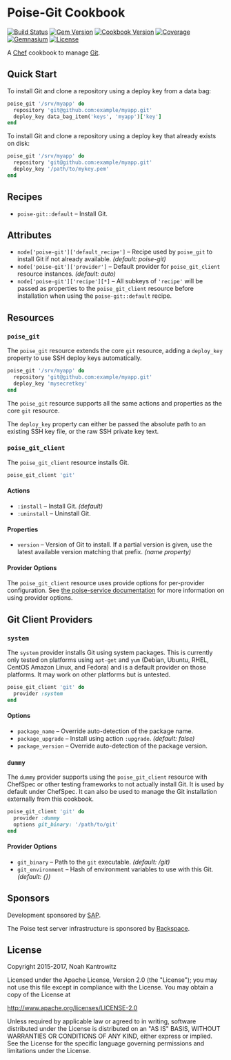 # Poise-Git Cookbook

[![Build Status](https://img.shields.io/travis/poise/poise-git.svg)](https://travis-ci.org/poise/poise-git)
[![Gem Version](https://img.shields.io/gem/v/poise-git.svg)](https://rubygems.org/gems/poise-git)
[![Cookbook Version](https://img.shields.io/cookbook/v/poise-git.svg)](https://supermarket.chef.io/cookbooks/poise-git)
[![Coverage](https://img.shields.io/codecov/c/github/poise/poise-git.svg)](https://codecov.io/github/poise/poise-git)
[![Gemnasium](https://img.shields.io/gemnasium/poise/poise-git.svg)](https://gemnasium.com/poise/poise-git)
[![License](https://img.shields.io/badge/license-Apache_2-blue.svg)](https://www.apache.org/licenses/LICENSE-2.0)

A [Chef](https://www.chef.io/) cookbook to manage [Git](https://git-scm.com/).

## Quick Start

To install Git and clone a repository using a deploy key from a data bag:

```ruby
poise_git '/srv/myapp' do
  repository 'git@github.com:example/myapp.git'
  deploy_key data_bag_item('keys', 'myapp')['key']
end
```

To install Git and clone a repository using a deploy key that already exists on
disk:

```ruby
poise_git '/srv/myapp' do
  repository 'git@github.com:example/myapp.git'
  deploy_key '/path/to/mykey.pem'
end
```

## Recipes

* `poise-git::default` – Install Git.

## Attributes

* `node['poise-git']['default_recipe']` – Recipe used by `poise_git` to install
  Git if not already available. *(default: poise-git)*
* `node['poise-git']['provider']` – Default provider for `poise_git_client` resource
  instances. *(default: auto)*
* `node['poise-git']['recipe'][*]` – All subkeys of `'recipe'` will be passed
  as properties to the `poise_git_client` resource before installation when using
  the `poise-git::default` recipe.

## Resources

### `poise_git`

The `poise_git` resource extends the core `git` resource, adding a `deploy_key`
property to use SSH deploy keys automatically.

```ruby
poise_git '/srv/myapp' do
  repository 'git@github.com:example/myapp.git'
  deploy_key 'mysecretkey'
end
```

The `poise_git` resource supports all the same actions and properties as the
core `git` resource.

The `deploy_key` property can either be passed the absolute path to an existing
SSH key file, or the raw SSH private key text.

### `poise_git_client`

The `poise_git_client` resource installs Git.

```ruby
poise_git_client 'git'
```

#### Actions

* `:install` – Install Git. *(default)*
* `:uninstall` – Uninstall Git.

#### Properties

* `version` – Version of Git to install. If a partial version is given, use the
  latest available version matching that prefix. *(name property)*

#### Provider Options

The `poise_git_client` resource uses provide options for per-provider configuration. See
[the poise-service documentation](https://github.com/poise/poise-service#service-options)
for more information on using provider options.

## Git Client Providers

### `system`

The `system` provider installs Git using system packages. This is currently
only tested on platforms using `apt-get` and `yum` (Debian, Ubuntu, RHEL, CentOS
Amazon Linux, and Fedora) and is a default provider on those platforms. It may
work on other platforms but is untested.

```ruby
poise_git_client 'git' do
  provider :system
end
```

#### Options

* `package_name` – Override auto-detection of the package name.
* `package_upgrade` – Install using action `:upgrade`. *(default: false)*
* `package_version` – Override auto-detection of the package version.

### `dummy`

The `dummy` provider supports using the `poise_git_client` resource with ChefSpec
or other testing frameworks to not actually install Git. It is used by default under
ChefSpec. It can also be used to manage the Git installation externally from
this cookbook.

```ruby
poise_git_client 'git' do
  provider :dummy
  options git_binary: '/path/to/git'
end
```

#### Provider Options

* `git_binary` – Path to the `git` executable. *(default: /git)*
* `git_environment` – Hash of environment variables to use with this Git. *(default: {})*

## Sponsors

Development sponsored by [SAP](https://www.sap.com/).

The Poise test server infrastructure is sponsored by [Rackspace](https://rackspace.com/).

## License

Copyright 2015-2017, Noah Kantrowitz

Licensed under the Apache License, Version 2.0 (the "License");
you may not use this file except in compliance with the License.
You may obtain a copy of the License at

http://www.apache.org/licenses/LICENSE-2.0

Unless required by applicable law or agreed to in writing, software
distributed under the License is distributed on an "AS IS" BASIS,
WITHOUT WARRANTIES OR CONDITIONS OF ANY KIND, either express or implied.
See the License for the specific language governing permissions and
limitations under the License.
